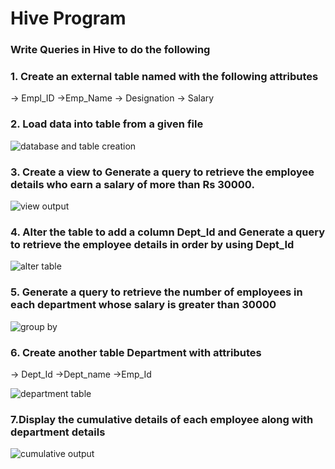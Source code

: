 # Hive Program

### Write Queries in Hive to do the following
### 1. Create an external table named  with the following attributes
 -> Empl_ID    ->Emp_Name    -> Designation    -> Salary
 
### 2. Load data into table from a given file

![database and table creation](https://github.com/aishwarya-gowri/Labs/blob/master/BDA/1BM17CS011_A1/lab9/Output/Database%20and%20table%20creation.png)

### 3. Create a view to Generate a query to retrieve the employee details who earn a salary of more than Rs 30000.

![view output](https://github.com/aishwarya-gowri/Labs/blob/master/BDA/1BM17CS011_A1/lab9/Output/view%20output.png)

### 4. Alter the table to add a column Dept_Id and Generate a query to retrieve the employee details in order by using Dept_Id

![alter table](https://github.com/aishwarya-gowri/Labs/blob/master/BDA/1BM17CS011_A1/lab9/Output/alter%20table.png)

### 5. Generate a query to retrieve the number of employees in each department whose salary is greater than 30000

![group by](https://github.com/aishwarya-gowri/Labs/blob/master/BDA/1BM17CS011_A1/lab9/Output/Groupby%20command.png)

### 6. Create another table Department with attributes
-> Dept_Id     ->Dept_name    ->Emp_Id

![department table](https://github.com/aishwarya-gowri/Labs/blob/master/BDA/1BM17CS011_A1/lab9/Output/Department%20Table.png)


### 7.Display the cumulative details of each employee along with department details
![cumulative output](https://github.com/aishwarya-gowri/Labs/blob/master/BDA/1BM17CS011_A1/lab9/Output/cumulative%20tables%20output.png)
